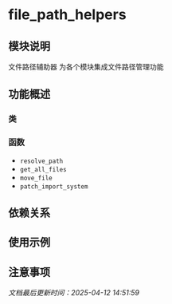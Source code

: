 # file_path_helpers

## 模块说明
文件路径辅助器
为各个模块集成文件路径管理功能

## 功能概述

### 类


### 函数

- `resolve_path`
- `get_all_files`
- `move_file`
- `patch_import_system`

## 依赖关系

## 使用示例

## 注意事项

*文档最后更新时间：2025-04-12 14:51:59*